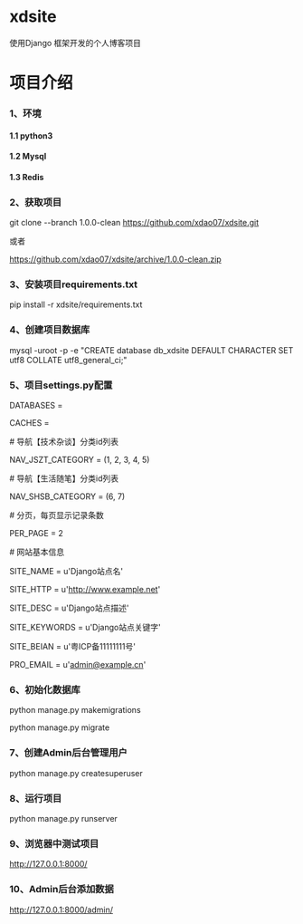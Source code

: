 # xdsite
使用Django 框架开发的个人博客项目
# 项目介绍
### 1、环境
#### 1.1 python3
#### 1.2 Mysql
#### 1.3 Redis
### 2、获取项目
git clone --branch 1.0.0-clean https://github.com/xdao07/xdsite.git

或者

https://github.com/xdao07/xdsite/archive/1.0.0-clean.zip
### 3、安装项目requirements.txt
pip install -r xdsite/requirements.txt
### 4、创建项目数据库
mysql -uroot -p -e "CREATE database db_xdsite DEFAULT CHARACTER SET utf8 COLLATE utf8_general_ci;"
### 5、项目settings.py配置
DATABASES =

CACHES =

\# 导航【技术杂谈】分类id列表

NAV_JSZT_CATEGORY = (1, 2, 3, 4, 5)

\# 导航【生活随笔】分类id列表

NAV_SHSB_CATEGORY = (6, 7)

\# 分页，每页显示记录条数

PER_PAGE = 2

\# 网站基本信息

SITE_NAME = u'Django站点名'

SITE_HTTP = u'http://www.example.net'

SITE_DESC = u'Django站点描述'

SITE_KEYWORDS = u'Django站点关键字'

SITE_BEIAN = u'粤ICP备11111111号'

PRO_EMAIL = u'admin@example.cn'
### 6、初始化数据库
python manage.py makemigrations

python manage.py migrate

### 7、创建Admin后台管理用户
python manage.py createsuperuser
### 8、运行项目
python manage.py runserver
### 9、浏览器中测试项目
http://127.0.0.1:8000/  
### 10、Admin后台添加数据
http://127.0.0.1:8000/admin/